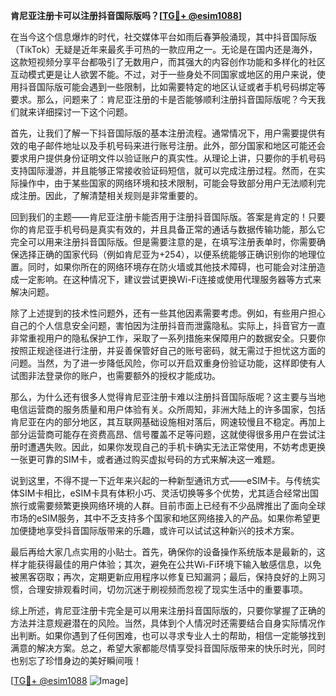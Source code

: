 **肯尼亚注册卡可以注册抖音国际版吗？[[TG💪+ @esim1088](https://t.me/s/esim1088)]**

在当今这个信息爆炸的时代，社交媒体平台如雨后春笋般涌现，其中抖音国际版（TikTok）无疑是近年来最炙手可热的一款应用之一。无论是在国内还是海外，这款短视频分享平台都吸引了无数用户，而其强大的内容创作功能和多样化的社区互动模式更是让人欲罢不能。不过，对于一些身处不同国家或地区的用户来说，使用抖音国际版可能会遇到一些限制，比如需要特定的地区认证或者手机号码绑定等要求。那么，问题来了：肯尼亚注册的卡是否能够顺利注册抖音国际版呢？今天我们就来详细探讨一下这个问题。

首先，让我们了解一下抖音国际版的基本注册流程。通常情况下，用户需要提供有效的电子邮件地址以及手机号码来进行账号注册。此外，部分国家和地区可能还会要求用户提供身份证明文件以验证账户的真实性。从理论上讲，只要你的手机号码支持国际漫游，并且能够正常接收验证码短信，就可以完成注册过程。然而，在实际操作中，由于某些国家的网络环境和技术限制，可能会导致部分用户无法顺利完成注册。因此，了解清楚相关规则是非常重要的。

回到我们的主题——肯尼亚注册卡能否用于注册抖音国际版。答案是肯定的！只要你的肯尼亚手机号码是真实有效的，并且具备正常的通话与数据传输功能，那么它完全可以用来注册抖音国际版。但是需要注意的是，在填写注册表单时，你需要确保选择正确的国家代码（例如肯尼亚为+254），以便系统能够正确识别你的地理位置。同时，如果你所在的网络环境存在防火墙或其他技术障碍，也可能会对注册造成一定影响。在这种情况下，建议尝试更换Wi-Fi连接或使用代理服务器等方式来解决问题。

除了上述提到的技术性问题外，还有一些其他因素需要考虑。例如，有些用户担心自己的个人信息安全问题，害怕因为注册抖音而泄露隐私。实际上，抖音官方一直非常重视用户的隐私保护工作，采取了一系列措施来保障用户的数据安全。只要你按照正规途径进行注册，并妥善保管好自己的账号密码，就无需过于担忧这方面的问题。当然，为了进一步降低风险，你可以开启双重身份验证功能，这样即使有人试图非法登录你的账户，也需要额外的授权才能成功。

那么，为什么还有很多人觉得肯尼亚注册卡难以注册抖音国际版呢？这主要与当地电信运营商的服务质量和用户体验有关。众所周知，非洲大陆上的许多国家，包括肯尼亚在内的部分地区，其互联网基础设施相对落后，网速较慢且不稳定。再加上部分运营商可能存在资费高昂、信号覆盖不足等问题，这就使得很多用户在尝试注册时遭遇失败。因此，如果你发现自己的手机卡确实无法正常使用，不妨考虑更换一张更可靠的SIM卡，或者通过购买虚拟号码的方式来解决这一难题。

说到这里，不得不提一下近年来兴起的一种新型通讯方式——eSIM卡。与传统实体SIM卡相比，eSIM卡具有体积小巧、灵活切换等多个优势，尤其适合经常出国旅行或需要频繁更换网络环境的人群。目前市面上已经有不少品牌推出了面向全球市场的eSIM服务，其中不乏支持多个国家和地区网络接入的产品。如果你希望更加便捷地享受抖音国际版带来的乐趣，或许可以试试这种新兴的技术方案。

最后再给大家几点实用的小贴士。首先，确保你的设备操作系统版本是最新的，这样才能获得最佳的用户体验；其次，避免在公共Wi-Fi环境下输入敏感信息，以免被黑客窃取；再次，定期更新应用程序以修复已知漏洞；最后，保持良好的上网习惯，合理安排观看时间，切勿沉迷于刷视频而忽视了现实生活中的重要事项。

综上所述，肯尼亚注册卡完全是可以用来注册抖音国际版的，只要你掌握了正确的方法并注意规避潜在的风险。当然，具体到个人情况时还需要结合自身实际情况作出判断。如果你遇到了任何困难，也可以寻求专业人士的帮助，相信一定能够找到满意的解决方案。总之，希望大家都能尽情享受抖音国际版带来的快乐时光，同时也别忘了珍惜身边的美好瞬间哦！

[[TG💪+ @esim1088](https://t.me/s/esim1088) ![Image](https://i.postimg.cc/4NQfJmqS/Snipaste-2025-05-13-00-14-12.png)]